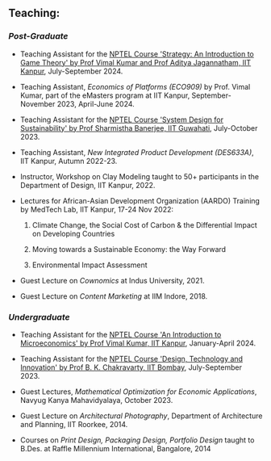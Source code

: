 
## **Teaching:**

### ***Post-Graduate***

- Teaching Assistant for the [NPTEL Course 'Strategy: An Introduction to Game Theory' by Prof Vimal Kumar and Prof Aditya Jagannatham, IIT Kanpur](https://onlinecourses.nptel.ac.in/noc24_mg77/preview), July-September 2024.

- Teaching Assistant, *Economics of Platforms (ECO909)* by Prof. Vimal Kumar, part of the eMasters program at IIT Kanpur, September-November 2023, April-June 2024.

- Teaching Assistant for the [NPTEL Course 'System Design for Sustainability' by Prof Sharmistha Banerjee, IIT Guwahati](https://nptel.ac.in/courses/107103081), July-October 2023.

- Teaching Assistant, *New Integrated Product Development (DES633A)*, IIT Kanpur, Autumn 2022-23.

- Instructor, Workshop on Clay Modeling taught to 50+ participants in the Department of Design, IIT Kanpur, 2022.

- Lectures for African-Asian Development Organization (AARDO) Training by MedTech Lab, IIT Kanpur, 17-24 Nov 2022:

  1. Climate Change, the Social Cost of Carbon & the Differential Impact on Developing Countries

  2. Moving towards a Sustainable Economy: the Way Forward

  3. Environmental Impact Assessment

- Guest Lecture on *Cownomics* at Indus University, 2021.

- Guest Lecture on *Content Marketing* at IIM Indore, 2018.

### ***Undergraduate***

- Teaching Assistant for the [NPTEL Course 'An Introduction to Microeconomics' by Prof Vimal Kumar, IIT Kanpur](https://onlinecourses.nptel.ac.in/noc24_hs17/preview), January-April 2024.

- Teaching Assistant for the [NPTEL Course 'Design, Technology and Innovation' by Prof B. K. Chakravarty, IIT Bombay](https://nptel.ac.in/courses/107101088), July-September 2023.

- Guest Lectures, *Mathematical Optimization for Economic Applications*, Navyug Kanya Mahavidyalaya, October 2023.

- Guest Lecture on *Architectural Photography*, Department of Architecture and Planning, IIT Roorkee, 2014.

- Courses on *Print Design, Packaging Design, Portfolio Design* taught to B.Des. at Raffle Millennium International, Bangalore, 2014
